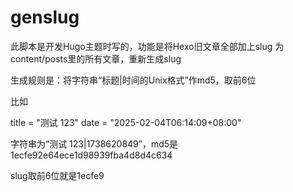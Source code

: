 
# genslug
此脚本是开发Hugo主题时写的，功能是将Hexo旧文章全部加上slug
为content/posts里的所有文章，重新生成slug

生成规则是：将字符串“标题|时间的Unix格式”作md5，取前6位

比如

title = "测试 123"
date = "2025-02-04T06:14:09+08:00"

字符串为“测试 123|1738620849”，md5是1ecfe92e64ece1d98939fba4d8d4c634

slug取前6位就是1ecfe9
